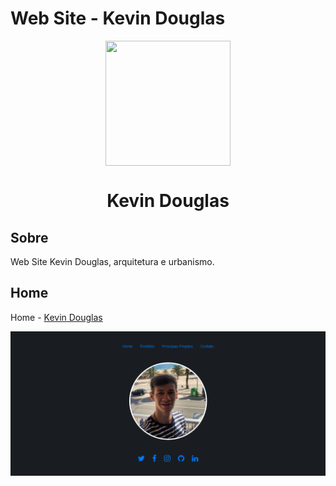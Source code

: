 # Web Site - Kevin Douglas

<div align="center">
  <img height="200" width="200" src="./assets/img/kevin.jpeg" align="center"></img>
</div>

<h1 align="center"> <strong> Kevin Douglas </strong> </h1>

## Sobre
Web Site Kevin Douglas, arquitetura e urbanismo.

## Home
Home - [Kevin Douglas](https://kdarquitetura.com.br/)

<img align="center" src="./assets/img/tela-home.png"></img>